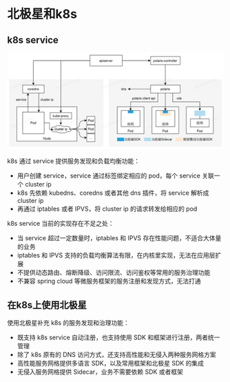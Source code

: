 # 北极星和k8s

## k8s service

![北极星和k8s](./图片/北极星和k8s/北极星和k8s.png)

k8s 通过 service 提供服务发现和负载均衡功能：

- 用户创建 service，service 通过标签绑定相应的 pod，每个 service 关联一个 cluster ip
- k8s 先依赖 kubedns、coredns 或者其他 dns 插件，将 service 解析成 cluster ip
- 再通过 iptables 或者 IPVS，将 cluster ip 的请求转发给相应的 pod

k8s service 当前的实现存在不足之处：

- 当 service 超过一定数量时，iptables 和 IPVS 存在性能问题，不适合大体量的业务
- iptables 和 IPVS 支持的负载均衡算法有限，在内核里实现，无法在应用层扩展
- 不提供动态路由、熔断降级、访问限流、访问鉴权等常用的服务治理功能
- 不兼容 spring cloud 等微服务框架的服务注册和发现方式，无法打通

## 在k8s上使用北极星

使用北极星补充 k8s 的服务发现和治理功能：

- 既支持 k8s service 自动注册，也支持使用 SDK 和框架进行注册，两者统一管理
- 除了 k8s 原有的 DNS 访问方式，还支持高性能和无侵入两种服务网格方案
- 高性能服务网格提供多语言 SDK，以及常用框架和北极星 SDK 的集成
- 无侵入服务网格提供 Sidecar，业务不需要依赖 SDK 或者框架
